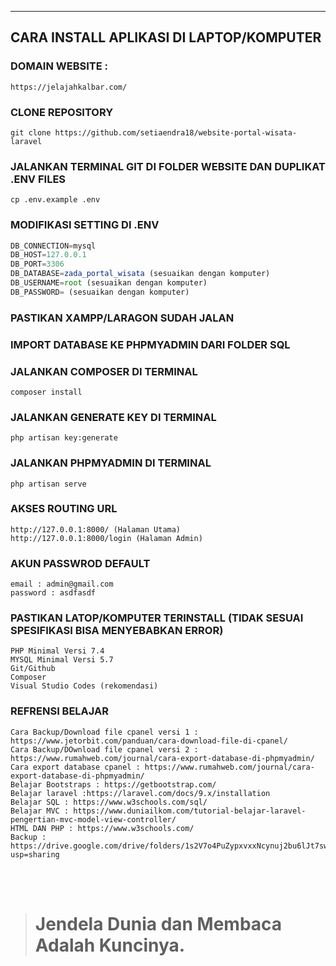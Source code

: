
<hr>

## CARA INSTALL APLIKASI DI LAPTOP/KOMPUTER
### DOMAIN WEBSITE :
```console
https://jelajahkalbar.com/
```
### CLONE REPOSITORY
```console
git clone https://github.com/setiaendra18/website-portal-wisata-laravel
```
### JALANKAN TERMINAL GIT DI FOLDER WEBSITE DAN DUPLIKAT .ENV FILES
```console
cp .env.example .env
```
### MODIFIKASI SETTING DI .ENV
```javascript
DB_CONNECTION=mysql
DB_HOST=127.0.0.1
DB_PORT=3306
DB_DATABASE=zada_portal_wisata (sesuaikan dengan komputer)
DB_USERNAME=root (sesuaikan dengan komputer)
DB_PASSWORD= (sesuaikan dengan komputer)
```
### PASTIKAN XAMPP/LARAGON SUDAH JALAN
### IMPORT DATABASE KE PHPMYADMIN DARI FOLDER SQL
### JALANKAN COMPOSER DI TERMINAL
```console
composer install
```
### JALANKAN GENERATE KEY DI TERMINAL
```console
php artisan key:generate
```
### JALANKAN PHPMYADMIN DI TERMINAL
```console
php artisan serve
```
### AKSES ROUTING URL
```console
http://127.0.0.1:8000/ (Halaman Utama)
http://127.0.0.1:8000/login (Halaman Admin)
```
### AKUN PASSWROD DEFAULT
```console
email : admin@gmail.com
password : asdfasdf
```
### PASTIKAN LATOP/KOMPUTER TERINSTALL (TIDAK SESUAI SPESIFIKASI BISA MENYEBABKAN ERROR)
```console
PHP Minimal Versi 7.4
MYSQL Minimal Versi 5.7
Git/Github 
Composer
Visual Studio Codes (rekomendasi)
```
### REFRENSI BELAJAR
```console
Cara Backup/Download file cpanel versi 1 : https://www.jetorbit.com/panduan/cara-download-file-di-cpanel/
Cara Backup/DOwnload file cpanel versi 2 : https://www.rumahweb.com/journal/cara-export-database-di-phpmyadmin/
Cara export database cpanel : https://www.rumahweb.com/journal/cara-export-database-di-phpmyadmin/
Belajar Bootstraps : https://getbootstrap.com/
Belajar laravel :https://laravel.com/docs/9.x/installation
Belajar SQL : https://www.w3schools.com/sql/
Belajar MVC : https://www.duniailkom.com/tutorial-belajar-laravel-pengertian-mvc-model-view-controller/
HTML DAN PHP : https://www.w3schools.com/
Backup : https://drive.google.com/drive/folders/1s2V7o4PuZypxvxxNcynuj2bu6lJt7swx?usp=sharing

```

<br>
<br>
<blockquote><h1>Jendela Dunia dan Membaca Adalah Kuncinya.</1></blockquote>

